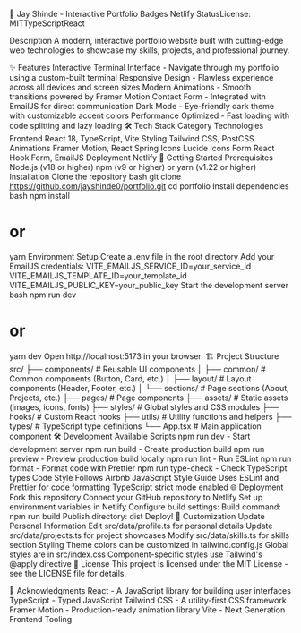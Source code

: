 🚀 Jay Shinde - Interactive Portfolio
Badges
Netlify StatusLicense: MITTypeScriptReact

Description
A modern, interactive portfolio website built with cutting-edge web technologies to showcase my skills, projects, and professional journey.

✨ Features
Interactive Terminal Interface - Navigate through my portfolio using a custom-built terminal
Responsive Design - Flawless experience across all devices and screen sizes
Modern Animations - Smooth transitions powered by Framer Motion
Contact Form - Integrated with EmailJS for direct communication
Dark Mode - Eye-friendly dark theme with customizable accent colors
Performance Optimized - Fast loading with code splitting and lazy loading
🛠️ Tech Stack
Category	Technologies
Frontend	React 18, TypeScript, Vite
Styling	Tailwind CSS, PostCSS
Animations	Framer Motion, React Spring
Icons	Lucide Icons
Form	React Hook Form, EmailJS
Deployment	Netlify
🚀 Getting Started
Prerequisites
Node.js (v18 or higher)
npm (v9 or higher) or yarn (v1.22 or higher)
Installation
Clone the repository
bash
git clone https://github.com/jayshinde0/portfolio.git
cd portfolio
Install dependencies
bash
npm install
# or
yarn
Environment Setup
Create a .env file in the root directory
Add your EmailJS credentials:
VITE_EMAILJS_SERVICE_ID=your_service_id
VITE_EMAILJS_TEMPLATE_ID=your_template_id
VITE_EMAILJS_PUBLIC_KEY=your_public_key
Start the development server
bash
npm run dev
# or
yarn dev
Open http://localhost:5173 in your browser.
🏗️ Project Structure
src/
├── components/     # Reusable UI components
│   ├── common/    # Common components (Button, Card, etc.)
│   ├── layout/    # Layout components (Header, Footer, etc.)
│   └── sections/  # Page sections (About, Projects, etc.)
├── pages/         # Page components
├── assets/        # Static assets (images, icons, fonts)
├── styles/        # Global styles and CSS modules
├── hooks/         # Custom React hooks
├── utils/         # Utility functions and helpers
├── types/         # TypeScript type definitions
└── App.tsx        # Main application component
🛠 Development
Available Scripts
npm run dev - Start development server
npm run build - Create production build
npm run preview - Preview production build locally
npm run lint - Run ESLint
npm run format - Format code with Prettier
npm run type-check - Check TypeScript types
Code Style
Follows Airbnb JavaScript Style Guide
Uses ESLint and Prettier for code formatting
TypeScript strict mode enabled
🌐 Deployment
Fork this repository
Connect your GitHub repository to Netlify
Set up environment variables in Netlify
Configure build settings:
Build command: npm run build
Publish directory: dist
Deploy!
🎨 Customization
Update Personal Information
Edit src/data/profile.ts for personal details
Update src/data/projects.ts for project showcases
Modify src/data/skills.ts for skills section
Styling
Theme colors can be customized in tailwind.config.js
Global styles are in 
src/index.css
Component-specific styles use Tailwind's @apply directive
📄 License
This project is licensed under the MIT License - see the LICENSE file for details.

🙏 Acknowledgments
React - A JavaScript library for building user interfaces
TypeScript - Typed JavaScript
Tailwind CSS - A utility-first CSS framework
Framer Motion - Production-ready animation library
Vite - Next Generation Frontend Tooling
